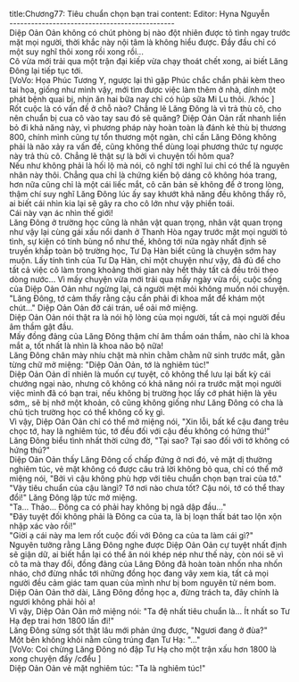 title:Chương77: Tiêu chuẩn chọn bạn trai
content:
Editor: Hyna Nguyễn<br>----------------------------------------------<br>Diệp Oản Oản không có chút phòng bị nào đột nhiên được tỏ tình ngay trước mặt mọi người, thời khắc này nội tâm là không hiểu được. Đầy đầu chỉ có một suy nghĩ thôi xong rồi xong rồi...<br>Cô vừa mới trải qua một trận đại kiếp vừa chạy thoát chết xong, ai biết Lăng Đông lại tiếp tục tới.<br>[VoVo: Họa Phúc Tương Y, ngược lại thì gặp Phúc chắc chắn phải kèm theo tai họa, giống như mình vậy, mới tìm được việc làm thêm ở nhà, dính một phát bệnh quai bị, nhịn ăn hai bữa nay chỉ có húp sữa Mi Lu thôi. /khóc ]<br>Rốt cuộc là có vấn đề ở chỗ nào? Chẳng lẽ Lăng Đông là vì trả thù cô, cho nên chuẩn bị cua cô vào tay sau đó sẽ quăng? Diệp Oản Oản rất nhanh liền bỏ đi khả năng này, vì phương pháp này hoàn toàn là đánh kẻ thù bị thương 800, chính mình cũng tự tổn thương một ngàn, chỉ cần Lăng Đông không phải là não xảy ra vấn đề, cũng không thể dùng loại phương thức tự ngược này trả thù cô. Chẳng lẽ thật sự là bởi vì chuyện tối hôm qua?<br>Nếu như không phải là hối lộ mà nói, cô nghĩ tới nghĩ lui chỉ có thể là nguyên nhân này thôi. Chẳng qua chỉ là chứng kiến bộ dáng cô không hóa trang, hơn nữa cũng chỉ là một cái liếc mắt, cô căn bản sẽ không để ở trong lòng, thậm chí suy nghĩ Lăng Đông lúc ấy say khướt khả năng đều không thấy rõ, ai biết cái nhìn kia lại sẽ gây ra cho cô lớn như vậy phiền toái.<br>Cái này vạn ác nhìn thế giới!<br>Lăng Đông ở trường học cũng là nhân vật quan trọng, nhân vật quan trọng như vậy lại cùng gái xấu nổi danh ở Thanh Hòa ngay trước mặt mọi người tỏ tình, sự kiện có tính bùng nổ như thế, không tới nửa ngày nhất định sẽ truyền khắp toàn bộ trường học, Tư Dạ Hàn biết cũng là chuyện sớm hay muộn. Lấy tính tình của Tư Dạ Hàn, chỉ một chuyện như vậy, đã đủ để cho tất cả việc cô làm trong khoảng thời gian này hết thảy tất cả đều trôi theo dòng nước... Vì mấy chuyện vừa mới trải qua mấy ngày vừa rồi, cuộc sống của Diệp Oản Oản như ngừng lại, cả người mệt mỏi không muốn nói chuyện.<br>"Lăng Đông, tớ cảm thấy rằng cậu cần phải đi khoa mắt để khám một chút..." Diệp Oản Oản đỡ cái trán, uể oải mở miệng.<br>Diệp Oản Oản nói thật ra là nói hộ lòng của mọi người, tất cả mọi người đều âm thầm gật đầu.<br>Mấy đồng đảng của Lăng Đông thậm chí âm thầm oán thầm, nào chỉ là khoa mắt a, tốt nhất là nhìn là khoa não bộ nữa!<br>Lăng Đông chân mày nhíu chặt mà nhìn chằm chằm nữ sinh trước mắt, gằn từng chữ mở miệng: "Diệp Oản Oản, tớ là nghiêm túc!"<br>Diệp Oản Oản dĩ nhiên là muốn cự tuyệt, cô không thể lưu lại bất kỳ cái chướng ngại nào, nhưng cô không có khả năng nói ra trước mặt mọi người việc mình đã có bạn trai, nếu không bị trường học lấy cớ phát hiện là yêu sớm,, sẽ bị nhớ một khoản, cô cũng không giống như Lăng Đông có cha là chủ tịch trường học có thể không cố kỵ gì.<br>Vì vậy, Diệp Oản Oản chỉ có thể mở miệng nói, "Xin lỗi, bất kể cậu đang trêu chọc tớ, hay là nghiêm túc, tớ đều đối với cậu đều không có hứng thú!"<br>Lăng Đông biểu tình nhất thời cứng đờ, "Tại sao? Tại sao đối với tớ không có hứng thú?"<br>Diệp Oản Oản thấy Lăng Đông cố chấp đứng ở nơi đó, vẻ mặt dị thường nghiêm túc, vẻ mặt không có được câu trả lời không bỏ qua, chỉ có thể mở miệng nói, "Bởi vì cậu không phù hợp với tiêu chuẩn chọn bạn trai của tớ."<br>"Vậy tiêu chuẩn của cậu làngì? Tớ nơi nào chưa tốt? Cậu nói, tớ có thể thay đổi!" Lăng Đông lập tức mở miệng.<br>"Ta... Thảo... Đông ca có phải hay không bị ngã dập đầu..."<br>"Đây tuyệt đối không phải là Đông ca của ta, là bị loạn thất bát tao lộn xộn nhập xác vào rồi!"<br>"Giời ạ cái này ma lem rốt cuộc đối với Đông ca của ta làm cái gì?"<br>Nguyên tưởng rằng Lăng Đông nghe được Diệp Oản Oản cự tuyệt nhất định sẽ giận dữ, ai biết hắn lại có thể ăn nói khép nép như thế này, còn nói sẽ vì cô ta mà thay đổi, đồng đảng của Lăng Đông đã hoàn toàn nhốn nha nhốn nháo, chớ đừng nhắc tới những đồng học đang vây xem kia, tất cả mọi người đều cảm giác tam quan của mình như bị bom nguyên tử ném bom.<br>Diệp Oản Oản thở dài, Lăng Đông đồng học a, đừng trách ta, đây chính là ngươi không phải hỏi a!<br>Vì vậy, Diệp Oản Oản mở miệng nói: "Ta đệ nhất tiêu chuẩn là... Ít nhất so Tư Hạ đẹp trai hơn 1800 lần đi!"<br>Lăng Đông sửng sốt thật lâu mới phản ứng được, "Ngươi đang ở đùa?"<br>Một bên không khỏi nằm cũng trúng đạn Tư Hạ: "..."<br>[VoVo: Coi chừng Lăng Đông nó đập Tư Hạ cho một trận xấu hơn 1800 là xong chuyện đấy /cđểu ]<br>Diệp Oản Oản vẻ mặt nghiêm túc: "Ta là nghiêm túc!"
